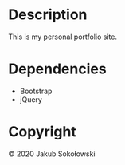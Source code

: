 # Description

This is my personal portfolio site.

# Dependencies

* Bootstrap
* jQuery

# Copyright

© 2020 Jakub Sokołowski
